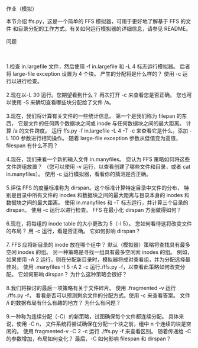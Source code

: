 作业（模拟）

本节介绍 ffs.py，这是一个简单的 FFS 模拟器，可用于更好地了解基于 FFS 的文件
和目录分配的工作方式。有关如何运行模拟器的详细信息，请参见 README。 

问题

<br/>
<br/>
1.检查 in.largefile 文件，然后使用 -f in.largefile 和 -L 4 标志运行模拟器。
后者将 large-file exception 设置为 4 个块。 产生的分配将是什么样的？ 使用 -c 运行以进行检查。 


<br/>
<br/>
2.现在以-L 30 运行。您期望看到什么？ 再次打开 -c 来查看您是否正确。 您也可以使用 -S 来确切查看哪些块分配给了文件 /a。 


<br/>
<br/>
3.现在，我们将计算有关文件的一些统计信息。 第一个是我们称为 filepan 的东西，
它是文件的任何两个数据块之间或 inode 与任何数据块之间的最大距离。 计算 /a 的文件跨度。 
运行 ffs.py -f in.largefile -L 4 -T -c 来查看它是什么。添加 -L 100 参数进行相同操作。
随着 large-file exception 参数从低值变为高值，filespan 有什么不同？ 

<br/>
<br/>
4.现在，我们来看一个新的输入文件 in.manyfiles。 您认为 FFS 策略如何将这些文件跨组放置？ 
（您可以使用 -v 运行，以查看创建了哪些文件和目录，或者 cat in.manyfiles）。 
使用 -c 运行模拟器，看看你的猜测是否正确。 

<br/>
<br/>
5.评估 FFS 的度量标准称为 dirspan。这个标准计算特定目录中文件的分布，
特别是目录中所有文件的 inodes 和数据块之间的最大距离与目录本身的 inodes 和数据块之间的最大距离。 
使用 in.manyfiles 和 -T 标志运行，并计算三个目录的 dirspan。 使用 -c 运行以进行检查。 FFS 在最小化 dirspan 方面做得如何？ 

<br/>
<br/>
6.现在，将每组的 inode table 的大小更改为 5（-I 5）。 您如何看待这将改变文件的布局？
用 -c 运行，看是否正确。 它如何影响 dirspan？ 

<br/>
<br/>
7. FFS 应将新目录的 inode 放在哪个组中？ 默认（模拟器）策略将查找具有最多空闲 inodes 的组。 
另一种策略是寻找一组具有最多空闲索 inodes 的组。 例如，如果使用 -A 2 运行，则在分配新目录时，模拟器将成对查看组，并为分配选择最佳对。
使用 .manyfiles -I 5 -A 2 -c 运行./ffs.py -f，以查看此策略如何改变分配。 
它如何影响 dirspan？ 为什么这种策略会很好？ 

<br/>
<br/>
8.我们将探讨的最后一项策略有关于文件碎片。 使用 .fragmented -v 运行 ./ffs.py -f，
看看是否可以预测剩余文件的分配方式。使用 -c 来查看答案。 文件 /i 的数据布局有什么有趣的地方？ 
为什么有问题？ 

<br/>
<br/>
9.一种称为连续分配（-C）的新策略，试图确保每个文件都连续分配。 具体来说，使用 -C n，
文件系统将尝试确保在分配一个块之前，组中 n 个连续的块是空闲的。 
使用 fragmented-v -C 2 -c 运行 ./ffs.py -f 来查看区别。 
随着传递给 -C 的参数增加，布局如何变化？ 最后，-C 如何影响 filespan 和 dirspan？